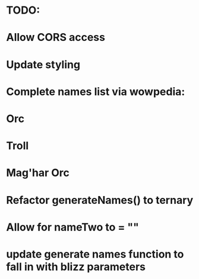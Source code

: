 # TODO: 
# Allow CORS access
# Update styling

# Complete names list via wowpedia:
  # Orc
  # Troll
  # Mag'har Orc

# Refactor generateNames() to ternary
# Allow for nameTwo to = ""
# update generate names function to fall in with blizz parameters

